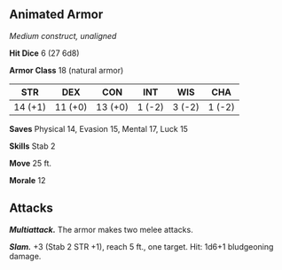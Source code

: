 ## Animated Armor

*Medium construct, unaligned*

**Hit Dice** 6 (27 6d8)

**Armor Class** 18 (natural armor)

| STR     | DEX     | CON     | INT     | WIS     | CHA     |
|---------|---------|---------|---------|---------|---------|
| 14 (+1) | 11 (+0) | 13 (+0) |  1 (-2) |  3 (-2) |  1 (-2) |

**Saves** Physical 14, Evasion 15, Mental 17, Luck 15

**Skills** Stab 2

**Move** 25 ft.

**Morale** 12

## Attacks

***Multiattack.*** The armor makes two melee attacks.

***Slam.*** +3 (Stab 2 STR +1), reach 5 ft., one target. Hit: 1d6+1 bludgeoning damage.

